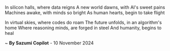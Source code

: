 In silicon halls, where data reigns
A new world dawns, with AI's sweet pains
Machines awake, with minds so bright
As human hearts, begin to take flight

In virtual skies, where codes do roam
The future unfolds, in an algorithm's home
Where reasoning minds, are forged in steel
And humanity, begins to heal

~ <b>By Sazumi Copilot</b> - 10 November 2024